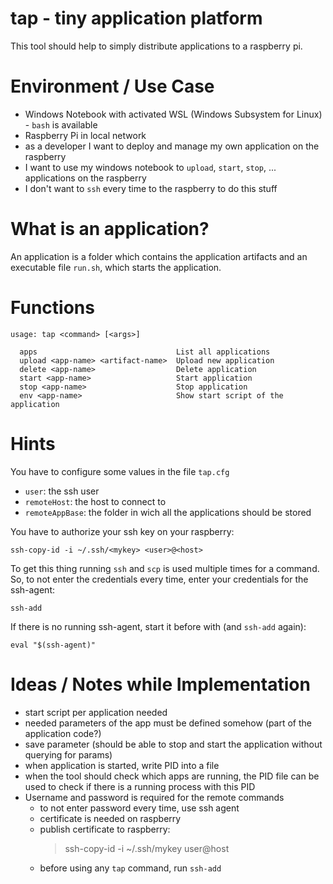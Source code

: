 tap - tiny application platform
===============================

This tool should help to simply distribute applications to a raspberry pi.

# Environment / Use Case

* Windows Notebook with activated WSL (Windows Subsystem for Linux) - `bash` is available
* Raspberry Pi in local network
* as a developer I want to deploy and manage my own application on the raspberry
* I want to use my windows notebook to `upload`, `start`, `stop`, ... applications on the raspberry
* I don't want to `ssh` every time to the raspberry to do this stuff

# What is an application?

An application is a folder which contains the application artifacts and an executable file `run.sh`,
which starts the application.

# Functions
```
usage: tap <command> [<args>]

  apps                               List all applications
  upload <app-name> <artifact-name>  Upload new application
  delete <app-name>                  Delete application
  start <app-name>                   Start application
  stop <app-name>                    Stop application
  env <app-name>                     Show start script of the application
```

# Hints

You have to configure some values in the file `tap.cfg`
* `user`: the ssh user
* `remoteHost`: the host to connect to
* `remoteAppBase`: the folder in wich all the applications should be stored

You have to authorize your ssh key on your raspberry:
```
ssh-copy-id -i ~/.ssh/<mykey> <user>@<host>
```

To get this thing running `ssh` and `scp` is used multiple times for a command. So, to not enter
the credentials every time, enter your credentials for the ssh-agent:
```
ssh-add
```

If there is no running ssh-agent, start it before with (and `ssh-add` again):
```
eval "$(ssh-agent)"
```

# Ideas / Notes while Implementation

* start script per application needed
* needed parameters of the app must be defined somehow (part of the application code?)
* save parameter (should be able to stop and start the application without querying for params)
* when application is started, write PID into a file
* when the tool should check which apps are running, the PID file can be used to check if there is a running
  process with this PID
* Username and password is required for the remote commands
    * to not enter password every time, use ssh agent
    * certificate is needed on raspberry
    * publish certificate to raspberry:
        > ssh-copy-id -i ~/.ssh/mykey user@host
    * before using any `tap` command, run `ssh-add`
